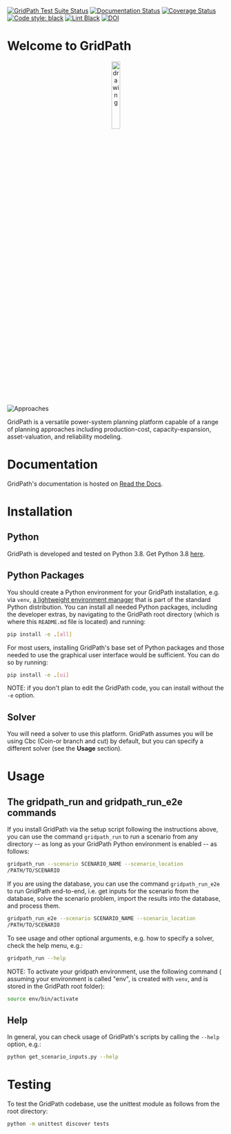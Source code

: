 [![GridPath Test Suite Status](https://github.com/blue-marble/gridpath/actions/workflows/test_gridpath.yml/badge.svg?branch=main)](https://github.com/blue-marble/gridpath/actions/workflows/test_gridpath.yml)
[![Documentation Status](https://readthedocs.org/projects/gridpath/badge/?version=latest)](https://gridpath.readthedocs.io/en/latest/?badge=latest)
[![Coverage Status](https://coveralls.io/repos/github/blue-marble/gridpath/badge.svg?branch=main)](https://coveralls.io/github/blue-marble/gridpath?branch=main)
[![Code style: black](https://img.shields.io/badge/code%20style-black-000000.svg)](https://github.com/psf/black)
[![Lint Black](https://github.com/blue-marble/gridpath/actions/workflows/black.yml/badge.svg?branch=main)](https://github.com/blue-marble/gridpath/actions/workflows/black.yml)
[![DOI](https://zenodo.org/badge/65574330.svg)](https://zenodo.org/badge/latestdoi/65574330)

# Welcome to GridPath

<p style="text-align:center;"><img src="https://lh5.googleusercontent.com/vdOTo-MiWgNwRgOfHH252zJ4tHWffo4nlcVCgJoS5ns9JWhrow2v_3Za22kBJMfn4CfcMLKg9NO3DdaGiqhczc4=w16383" alt="drawing" width="20%"/>

![Approaches](https://lh5.googleusercontent.com/IOfwnLoGGhwO0F11aynM1b3dkWB7YvmrpwhAprfPgLfnemEVxbwXA7IAbwGcPsBrubQYIaiIqEoNffJMIrARIt0_oFt20W4e3KF_OM1OkZ9S8FsO=w1280)

GridPath is a versatile power-system planning platform capable of a range of
planning approaches including production-cost, capacity-expansion, 
asset-valuation, and reliability modeling.

# Documentation
GridPath's documentation is hosted on [Read the Docs](https://gridpath.readthedocs.io/en/latest/).

# Installation

## Python
GridPath is developed and tested on Python 3.8. Get Python 3.8
[here](https://www.python.org/downloads/ "Python download").

## Python Packages
You should create a Python environment for your GridPath installation, e.g. via 
`venv`, [a lightweight environment manager](https://docs.python.org/3/library/venv.html, "venv") 
that is part of the standard Python distribution. You can install all needed Python 
packages, including the developer extras, by navigating to the GridPath root 
directory (which is where this `README.md` file is located) and running:
```bash
pip install -e .[all]
```

For most users, installing GridPath's base set of Python packages and those needed 
to use the graphical user interface would be sufficient. You can do so by running:
```bash
pip install -e .[ui]
```

NOTE: if you don't plan to edit the GridPath code, you can install without the 
`-e` option.

## Solver
You will need a solver to use this platform. GridPath assumes you will be 
using Cbc (Coin-or branch and cut) by default, but you can specify a 
different solver (see the **Usage** section).

# Usage

## The gridpath_run and gridpath_run_e2e commands
If you install GridPath via the setup script following the instructions above, 
you can use the command `gridpath_run` to run a scenario from any directory 
-- as long as your GridPath Python environment is enabled -- as follows:
```bash
gridpath_run --scenario SCENARIO_NAME --scenario_location 
/PATH/TO/SCENARIO 
```

If you are using the database, you can use the command `gridpath_run_e2e` to 
run GridPath end-to-end, i.e. get inputs for the scenario from the database, 
solve the scenario problem, import the results into the database, and 
process them.

```bash
gridpath_run_e2e --scenario SCENARIO_NAME --scenario_location 
/PATH/TO/SCENARIO 
```

To see usage and other optional arguments, e.g. how to specify a 
solver, check the help menu, e.g.:
```bash
gridpath_run --help
```

NOTE: To activate your gridpath environment, use the following command (
assuming your environment is called "env", is created with `venv`, and is stored 
in the GridPath root folder):
```bash
source env/bin/activate
```

## Help
In general, you can check usage of GridPath's scripts by calling the `--help` 
option, e.g.:
```bash
python get_scenario_inputs.py --help
```

# Testing

To test the GridPath codebase, use the unittest module as follows from the 
root directory:
```bash
python -m unittest discover tests
```

